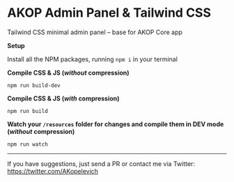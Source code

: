 # AKOP Admin Panel & Tailwind CSS
Tailwind CSS minimal admin panel – base for AKOP Core app

**Setup**

Install all the NPM packages, running
 `npm i` in your terminal

**Compile CSS & JS (_without_ compression)**
 
`npm run build-dev`

**Compile CSS & JS (_with_ compression)**
 
`npm run build`

**Watch your `/resources` folder for changes and compile them in DEV mode (_without_ compression)** 

`npm run watch`

---

If you have suggestions, just send a PR or contact me via Twitter: https://twitter.com/AKopelevich